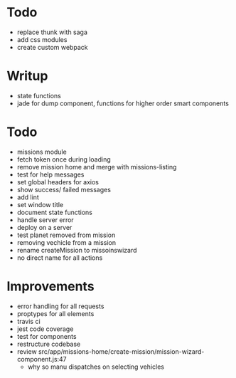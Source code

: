 # Todo
- replace thunk with saga
- add css modules
- create custom webpack 

# Writup
- state functions
- jade for dump component, functions for higher order smart components

# Todo
- missions module
- fetch token once during loading
- remove mission home and merge with missions-listing
- test for help messages
- set global headers for axios
- show success/ failed messages
- add lint
- set window title
- document state functions
- handle server error
- deploy on a server
- test planet removed from mission
- removing vechicle from a mission
- rename createMission to missoinswizard
- no direct name for all actions

# Improvements
- error handling for all requests
- proptypes for all elements
- travis ci
- jest code coverage
- test for components
- restructure codebase
- review src/app/missions-home/create-mission/mission-wizard-component.js:47
  - why so manu dispatches on selecting vehicles